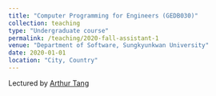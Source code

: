 ```yaml
---
title: "Computer Programming for Engineers (GEDB030)"
collection: teaching
type: "Undergraduate course"
permalink: /teaching/2020-fall-assistant-1
venue: "Department of Software, Sungkyunkwan University"
date: 2020-01-01
location: "City, Country"
---
```


Lectured by [Arthur Tang](https://scholar.google.com/citations?user=TZ5MJtkAAAAJ&hl=en)